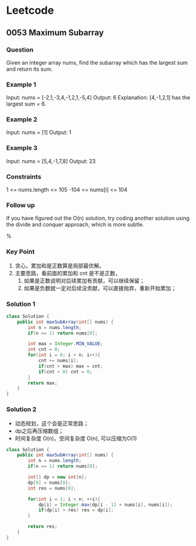 # Leetcode

## 0053 Maximum Subarray

### Question

Given an integer array nums, find the subarray which has the largest sum and return its sum.

### Example 1

Input: nums = [-2,1,-3,4,-1,2,1,-5,4]
Output: 6
Explanation: [4,-1,2,1] has the largest sum = 6.

### Example 2

Input: nums = [1]
Output: 1

### Example 3

Input: nums = [5,4,-1,7,8]
Output: 23

### Constraints

1 <= nums.length <= 105
-104 <= nums[i] <= 104

### Follow up

If you have figured out the O(n) solution, try coding another solution using the divide and conquer approach, which is more subtle.

%

### Key Point

1. 贪心，累加和是正数算是局部最优解。
1. 主要思路，看前面的累加和 cnt 是不是正数，
    1. 如果是正数说明对后续累加有贡献，可以继续保留；
    1. 如果是负数就一定对后续没贡献，可以直接抛弃，重新开始累加；

### Solution 1

```java
class Solution {
    public int maxSubArray(int[] nums) {
        int n = nums.length;
        if(n == 1) return nums[0];

        int max = Integer.MIN_VALUE;
        int cnt = 0;
        for(int i = 0; i < n; i++){
            cnt += nums[i];
            if(cnt > max) max = cnt;
            if(cnt < 0) cnt = 0;
        }
        return max;
    }
}
```

### Solution 2

- 动态规划，这个会是正常思路；
- dp之后再压缩数组；
- 时间复杂度 O(n)，空间复杂度 O(n), 可以压缩为O(1)

```java
class Solution {
    public int maxSubArray(int[] nums) {
        int n = nums.length;
        if(n == 1) return nums[0];

        int[] dp = new int[n];
        dp[0] = nums[0];
        int res = nums[0];

        for(int i = 1; i < n; ++i){
            dp[i] = Integer.max(dp[i - 1] + nums[i], nums[i]);
            if(dp[i] > res) res = dp[i];
        }

        return res;
    }
}
```
